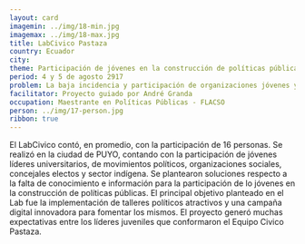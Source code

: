 ```yaml
---
layout: card
imagemin: ../img/18-min.jpg
imagemax: ../img/18-max.jpg
title: LabCivico Pastaza
country: Ecuador
city:
theme: Participación de jóvenes en la construcción de políticas públicas en la provincia de Pastaza
period: 4 y 5 de agosto 2917
problem: La baja incidencia y participación de organizaciones jóvenes y jóvenes en general en la construcción de políticas públicas de la provincia de Pastaza.
facilitator: Proyecto guiado por André Granda
occupation: Maestrante en Políticas Públicas - FLACSO
person: ../img/17-person.jpg
ribbon: true
---
```


El LabCivico contó, en promedio, con la participación de 16 personas. Se realizó en la ciudad de PUYO, contando con la participación de jóvenes líderes universitarios, de movimientos políticos, organizaciones sociales, concejales electos y sector indígena. Se plantearon soluciones respecto a la falta de conocimiento e información para la participación de lo jóvenes en la construcción de políticas públicas. El principal objetivo planteado en el Lab fue la implementación de talleres políticos atractivos y una campaña digital innovadora para fomentar los mismos. El proyecto generó muchas expectativas entre los líderes juveniles que conformaron el Equipo Civico Pastaza.                                       
